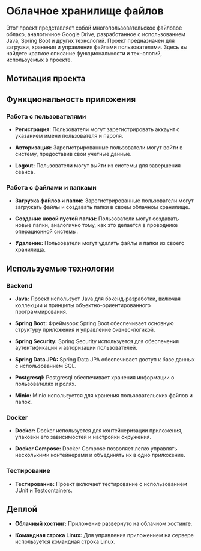 # Облачное хранилище файлов

Этот проект представляет собой многопользовательское файловое облако, аналогичное Google Drive, разработанное с использованием Java, Spring Boot и других технологий. Проект предназначен для загрузки, хранения и управления файлами пользователями. Здесь вы найдете краткое описание функциональности и технологий, используемых в проекте.

## Мотивация проекта

## Функциональность приложения

### Работа с пользователями

- **Регистрация:** Пользователи могут зарегистрировать аккаунт с указанием имени пользователя и пароля.

- **Авторизация:** Зарегистрированные пользователи могут войти в систему, предоставив свои учетные данные.

- **Logout:** Пользователи могут выйти из системы для завершения сеанса.

### Работа с файлами и папками

- **Загрузка файлов и папок:** Зарегистрированные пользователи могут загружать файлы и создавать папки в своем облачном хранилище.

- **Создание новой пустой папки:** Пользователи могут создавать новые папки, аналогично тому, как это делается в проводнике операционной системы.

- **Удаление:** Пользователи могут удалять файлы и папки из своего хранилища.

## Используемые технологии

### Backend

- **Java:** Проект использует Java для бэкенд-разработки, включая коллекции и принципы объектно-ориентированного программирования.

- **Spring Boot:** Фреймворк Spring Boot обеспечивает основную структуру приложения и управление бизнес-логикой.

- **Spring Security:** Spring Security используется для обеспечения аутентификации и авторизации пользователей.

- **Spring Data JPA:** Spring Data JPA обеспечивает доступ к базе данных с использованием SQL.

- **Postgresql:** Postgresql обеспечивает хранения информации о пользователях и ролях.

- **Minio:** Minio используется для хранения пользовательских файлов и папок.

### Docker

- **Docker:** Docker используется для контейнеризации приложения, упаковки его зависимостей и настройки окружения.

- **Docker Compose:** Docker Compose позволяет легко управлять несколькими контейнерами и объединять их в одно приложение.

### Тестирование

- **Тестирование:** Проект включает тестирование с использованием JUnit и Testcontainers.

## Деплой

- **Облачный хостинг:** Приложение развернуто на облачном хостинге.

- **Командная строка Linux:** Для управления приложением на сервере используется командная строка Linux.


